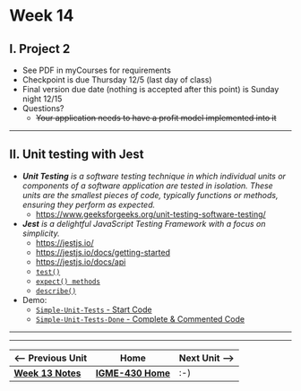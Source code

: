 # Week 14


## I. Project 2
- See PDF in myCourses for requirements
- Checkpoint is due Thursday 12/5 (last day of class)
- Final version due date (nothing is accepted after this point) is Sunday night 12/15
- Questions?
  - ~~Your application needs to have a profit model implemented into it~~

---

## II. Unit testing with Jest

- ***Unit Testing** is a software testing technique in which individual units or components of a software application are tested in isolation. These units are the smallest pieces of code, typically functions or methods, ensuring they perform as expected.*
  - https://www.geeksforgeeks.org/unit-testing-software-testing/
- ***Jest** is a delightful JavaScript Testing Framework with a focus on simplicity.*
  - https://jestjs.io/
  - https://jestjs.io/docs/getting-started
  - https://jestjs.io/docs/api
  - [`test()`](https://jestjs.io/docs/api#testname-fn-timeout)
  - [`expect() methods`](https://jestjs.io/docs/expect)
  - [`describe()`](https://jestjs.io/docs/api#describename-fn)
- Demo:
  - [`Simple-Unit-Tests` - Start Code](https://github.com/IGM-RichMedia-at-RIT/Simple-Unit-Tests)
  - [`Simple-Unit-Tests-Done` - Complete & Commented Code](https://github.com/IGM-RichMedia-at-RIT/Simple-Unit-Tests-Done)
  
---
---

| <-- Previous Unit | Home | Next Unit -->
| --- | --- | --- 
|   [**Week 13 Notes**](13.md)  |  [**IGME-430 Home**](../) | :-)
